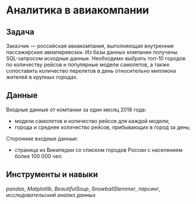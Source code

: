 # Аналитика в авиакомпании

## Задача

Заказчик —  российская авиакомпания, выполняющая внутренние пассажирские авиаперевозки. Из базы данных компании получены SQL-запросом исходные данные. Необходимо выбрать топ-10 городов по количеству рейсов и популярные модели самолетов, а также сопоставить количество перелетов в день относительно миллиона жителей в крупных городах.

## Данные

Входные данные от компании за один месяц 2018 года: 

- модели самолетов и количество рейсов для каждой модели;
- города и среднее количество рейсов, прибывающих в город за день;

Сторонние входные данные: 

- страница из Википедии со списком городов России с населением более 100 000 чел.

## Инструменты и навыки 
*pandas*, *Matplotlib*, *BeautifulSoup*, *SnowballStemmer*, *парсинг*, *исследовательский анализ данных*